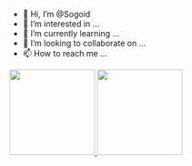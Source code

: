 - 👋 Hi, I’m @Sogoid
- 👀 I’m interested in ...
- 🌱 I’m currently learning ...
- 💞️ I’m looking to collaborate on ...
- 📫 How to reach me ...
<di>
<a href="https://github.com/Sogoid">
<img height="150cm" src="https://github-readme-stats.vercel.app/api?username=Sogoid&show_icons=true&theme=dracula&include_all_commits=true&count_private=true&locale"/>
<img height="150cm" src="https://github-readme-stats.vercel.app/api/top-langs/?username=Sogoid&layout=compact&langs_counts=15&theme=dracula&custom_title=Linguagem_Mais_Usadas"/>
</di>
<!---
Sogoid/Sogoid is a ✨ special ✨ repository because its `README.md` (this file) appears on your GitHub profile.
You can click the Preview link to take a look at your changes.
--->
